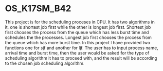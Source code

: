 # OS_K17SM_B42

This project is for the scheduling proceses in CPU. It has two algorithms in it, one is 
shortest job first while the other is longest job first.
Shortest job first chooses the process from the queue which has less burst time and schedules the the processes.
Longest job first chooses the process from the queue which has more burst time.
In this project I have provided two functions one for sjf and another for ljf.
The user has to input process name, arrival time and burst time, then the user would be asked for 
the type of scheduling algorithm it has to proceed with, and the result will be according to the chosen job 
scheduling algorithm.
